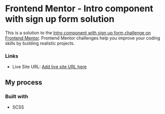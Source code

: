 # Frontend Mentor - Intro component with sign up form solution

This is a solution to the [Intro component with sign up form challenge on Frontend Mentor](https://www.frontendmentor.io/challenges/intro-component-with-signup-form-5cf91bd49edda32581d28fd1). Frontend Mentor challenges help you improve your coding skills by building realistic projects.

### Links

- Live Site URL: [Add live site URL here](https://your-live-site-url.com)

## My process

### Built with

- SCSS
